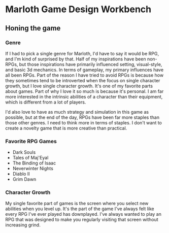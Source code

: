 # Marloth Game Design Workbench

## Honing the game

### Genre

If I had to pick a single genre for Marloth, I'd have to say it would be RPG, and I'm kind of surprised by that.  Half of my inspirations have been non-RPGs, but those inspirations have primarily influenced setting, visual-style, and basic 3d mechanics.  In terms of gameplay, my primary influences have all been RPGs.  Part of the reason I have tried to avoid RPGs is because how they sometimes tend to be introverted when the focus on single character growth, but I love single character growth.  It's one of my favorite parts about games.  Part of why I love it so much is because it's personal.  I am far more interested in the intrinsic abilities of a character than their equipment, which is different from a lot of players.

I'd also love to have as much strategy and simulation in this game as possible, but at the end of the day, RPGs have been far more staples than those other genres.  I need to think more in terms of staples.  I don't want to create a novelty game that is more creative than practical.

### Favorite RPG Games

* Dark Souls
* Tales of Maj'Eyal
* The Binding of Isaac
* Neverwinter Nights
* Diablo II
* Grim Dawn

### Character Growth

My single favorite part of games is the screen where you select new abilities when you level up.  It's the part of the game I've always felt like every RPG I've ever played has downplayed.  I've always wanted to play an RPG that was designed to make you regularly visiting that screen without increasing grind.




